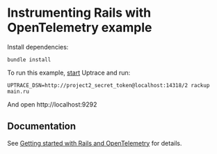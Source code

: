 # Instrumenting Rails with OpenTelemetry example

Install dependencies:

```shell
bundle install
```

To run this example, [start](https://github.com/uptrace/uptrace/tree/master/example/docker) Uptrace
and run:

```shell
UPTRACE_DSN=http://project2_secret_token@localhost:14318/2 rackup main.ru
```

And open http://localhost:9292

## Documentation

See [Getting started with Rails and OpenTelemetry](https://get.uptrace.dev/opentelemetry/rails.html)
for details.
